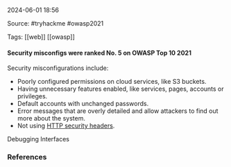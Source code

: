 
2024-06-01 18:56

Source: #tryhackme #owasp2021 

Tags: [[web]] [[owasp]]

#### Security misconfigs were ranked No. 5 on OWASP Top 10 2021

Security misconfigurations include:
- Poorly configured permissions on cloud services, like S3 buckets.
- Having unnecessary features enabled, like services, pages, accounts or privileges.
- Default accounts with unchanged passwords.
- Error messages that are overly detailed and allow attackers to find out more about the system.
- Not using [HTTP security headers](https://owasp.org/www-project-secure-headers/).

Debugging Interfaces
### References
